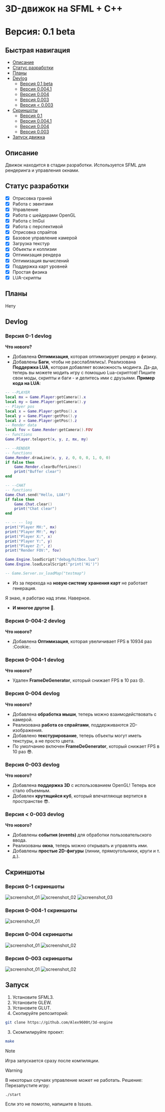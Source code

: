 # 3D-движок на SFML + C++

# Версия: 0.1 beta

## Быстрая навигация
- [Описание](#Описание)
- [Статус разработки](#Статус-разработки)
- [Планы](#Планы)
- [Devlog](#Devlog)
    - [Версия 0.1 beta](#Версия-0-1-devlog)
    - [Версия 0.004.1](#Версия-0-004-1-devlog)
    - [Версия 0.004](#Версия-0-004-devlog)
    - [Версия 0.003](#Версия-0-003-devlog)
    - [Версия < 0.003](#Версия-<-0-003-devlog)
- [Скриншоты](#Скриншоты)
    - [Версия 0.1](#Версия-0-1-скриншоты)
    - [Версия 0.004.1](#Версия-0-004-1-скриншоты)
    - [Версия 0.004](#Версия-0-004-скриншоты)
    - [Версия 0.003](#Версия-0-003-скриншоты)
- [Запуск движка](#Запуск)


## Описание
Движок находится в стадии разработки. Используется SFML для рендеринга и управления окнами.

## Статус разработки
- [x] Отрисовка граней
- [x] Работа с эвентами
- [x] Управление
- [x] Работа с шейдерами OpenGL
- [x] Работа с ImGui
- [X] Работа с перспективой
- [x] Отрисовка спрайтов
- [x] Базовое управление камерой
- [x] Загрузка текстур
- [X] Объекты и коллизии
- [X] Оптимизация рендера
- [X] Оптимизация вычислений
- [X] Поддержка карт уровней
- [X] Простая физика
- [X] LUA-скрипты

## Планы
Нету


## Devlog
### Версия 0-1 devlog
**Что нового?**
- Добавлена **Оптимизация**, которая оптимизирует рендер и физику.
- Добавлены **Баги**, чтобы не расслаблялись!.
Реализована **Поддержка LUA**, которая добавляет возможность модинга.
Да-да, теперь вы можете модить игру с помощью Lua-скриптов!
Пишите свои моды, скрипты и баги - и делитесь ими с друзьями.
**Пример кода на LUA**:
```lua
-- --PLAYER
local mx = Game.Player:getCamera().x
local my = Game.Player:getCamera().y
-- Player pos
local x = Game.Player:getPos().x
local y = Game.Player:getPos().y
local z = Game.Player:getPos().z
-- Render data
local fov = Game.Render:getCamera().FOV
-- functions
Game.Player.teleport(x, y, z, mx, my)

-- --RENDER
-- functions
Game.Render.drawLine(x, y, z, 0, 0, 0, 1, 0, 0)
if false then
    Game.Render.clearBufferLines()
    print("Buffer clear")
end

-- --CHAT
-- functions
Game.Chat.send("Hello, LUA!")
if false then
    Game.Chat.clear()
    print("Chat clear")
end

-- -- -- log
print("Player MX:", mx)
print("Player MY:", my)
print("Player X:", x)
print("Player Y:", y)
print("Player Z:", z)
print("Render FOV:", fov)

Game.Engine.loadScript("debug/hitbox.lua")
Game.Engine.loadLocalScript("print('Hi')")

-- Game.Server.sv_loadMap("testmap")
```


- Из за перехода на **новую систему хранения карт** не работает генерация.

Я знаю, я работаю над этим. Наверное.

- **И многое другое :cookie:**.
### Версия 0-004-2 devlog
**Что нового?**
- Добавлена **Оптимизация**, которая увеличивает FPS в 10934 раз :Cookie:.
### Версия 0-004-1 devlog
**Что нового?**  
- Удален **FrameDeGenerator**, который снижает FPS в 10 раз :cry:.
### Версия 0-004 devlog
**Что нового?**  
- Добавлена **обработка мыши**, теперь можно взаимодействовать с камерой.  
- Реализована **работа со спрайтами**, поддерживаются 2D-изображения.   
- Добавлено **текстурирование**, теперь объекты могут иметь текстуры, а не просто цвета.  
- По умолчанию включен **FrameDeGenerator**, который снижает FPS в 10 раз :sunglasses:.
### Версия 0-003 devlog
**Что нового?**  
- Добавлена **поддержка 3D** с использованием OpenGL! Теперь все стало объемным.  
- Добавлен **крутящийся куб**, который впечатляюще вертится в пространстве :sunglasses:.  
### Версия < 0-003 devlog
**Что нового?**  
- Добавлены **события (events)** для обработки пользовательского ввода.  
- Реализованы **окна**, теперь можно открывать и управлять ими.  
- Добавлены **простые 2D-фигуры** (линии, прямоугольники, круги и т. д.).  

## Скриншоты
### Версия 0-1 скриншоты
![screenshot_01](./Readme/img/game_01_15_04_25.png)
![screenshot_02](./Readme/img/game_02_15_04_25.png)
![screenshot_03](./Readme/img/game_03_15_04_25.png)
### Версия 0-004-1 скриншоты
![screenshot_01](./Readme/img/cube_05_19_02_25.png)
### Версия 0-004 скриншоты
![screenshot_01](./Readme/img/cube_03_18_02_25.png)
![screenshot_02](./Readme/img/cube_04_18_02_25.png)
### Версия 0-003 скриншоты
![screenshot_01](./Readme/img/cube_01_17_02_25.png)
![screenshot_02](./Readme/img/cube_02_17_02_25.png)

## Запуск
1. Установите SFML3.
1. Установите GLEW.
1. Установите GLUT.
2. Скопируйте репозиторий:
```sh
git clone https://github.com/Alex9600t/3d-engine
```
3. Скомпилируйте проект:
```sh
make
```
> [!NOTE]
> Игра запускается сразу после компиляции.

> [!WARNING]
> В некоторых случаях управление может не работать. 
> Решение:
> Перезапустите игру:
> ```sh
> ./start
> ```
> Если это не помогло, напишите в Issues.